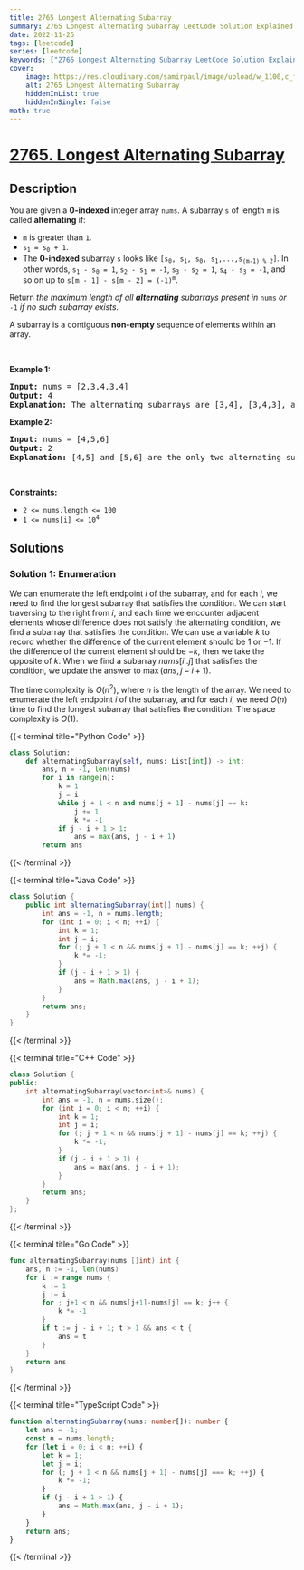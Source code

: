 ```yaml
---
title: 2765 Longest Alternating Subarray
summary: 2765 Longest Alternating Subarray LeetCode Solution Explained
date: 2022-11-25
tags: [leetcode]
series: [leetcode]
keywords: ["2765 Longest Alternating Subarray LeetCode Solution Explained in all languages", "2765 Longest Alternating Subarray", "LeetCode", "leetcode solution in Python3 C++ Java Go PHP Ruby Swift TypeScript Rust C# JavaScript C", "GeeksforGeeks", "InterviewBit", "Coding Ninjas", "HackerRank", "HackerEarth", "CodeChef", "TopCoder", "AlgoExpert", "freeCodeCamp", "Codeforces", "GitHub", "AtCoder", "Samir Paul"]
cover:
    image: https://res.cloudinary.com/samirpaul/image/upload/w_1100,c_fit,co_rgb:FFFFFF,l_text:Arial_75_bold:2765 Longest Alternating Subarray - Solution Explained/problem-solving.webp
    alt: 2765 Longest Alternating Subarray
    hiddenInList: true
    hiddenInSingle: false
math: true
---
```



# [2765. Longest Alternating Subarray](https://leetcode.com/problems/longest-alternating-subarray)


## Description

<p>You are given a <strong>0-indexed</strong> integer array <code>nums</code>. A subarray <code>s</code> of length <code>m</code> is called <strong>alternating</strong> if:</p>

<ul>
	<li><code>m</code> is greater than <code>1</code>.</li>
	<li><code>s<sub>1</sub> = s<sub>0</sub> + 1</code>.</li>
	<li>The <strong>0-indexed</strong> subarray <code>s</code> looks like <code>[s<sub>0</sub>, s<sub>1</sub>, s<sub>0</sub>, s<sub>1</sub>,...,s<sub>(m-1) % 2</sub>]</code>. In other words, <code>s<sub>1</sub> - s<sub>0</sub> = 1</code>, <code>s<sub>2</sub> - s<sub>1</sub> = -1</code>, <code>s<sub>3</sub> - s<sub>2</sub> = 1</code>, <code>s<sub>4</sub> - s<sub>3</sub> = -1</code>, and so on up to <code>s[m - 1] - s[m - 2] = (-1)<sup>m</sup></code>.</li>
</ul>

<p>Return <em>the maximum length of all <strong>alternating</strong> subarrays present in </em><code>nums</code> <em>or </em><code>-1</code><em> if no such subarray exists</em><em>.</em></p>

<p>A subarray is a contiguous <strong>non-empty</strong> sequence of elements within an array.</p>

<p>&nbsp;</p>
<p><strong class="example">Example 1:</strong></p>

<pre>
<strong>Input:</strong> nums = [2,3,4,3,4]
<strong>Output:</strong> 4
<strong>Explanation:</strong> The alternating subarrays are [3,4], [3,4,3], and [3,4,3,4]. The longest of these is [3,4,3,4], which is of length 4.
</pre>

<p><strong class="example">Example 2:</strong></p>

<pre>
<strong>Input:</strong> nums = [4,5,6]
<strong>Output:</strong> 2
<strong>Explanation:</strong> [4,5] and [5,6] are the only two alternating subarrays. They are both of length 2.
</pre>

<p>&nbsp;</p>
<p><strong>Constraints:</strong></p>

<ul>
	<li><code>2 &lt;= nums.length &lt;= 100</code></li>
	<li><code>1 &lt;= nums[i] &lt;= 10<sup>4</sup></code></li>
</ul>

## Solutions

### Solution 1: Enumeration

We can enumerate the left endpoint $i$ of the subarray, and for each $i$, we need to find the longest subarray that satisfies the condition. We can start traversing to the right from $i$, and each time we encounter adjacent elements whose difference does not satisfy the alternating condition, we find a subarray that satisfies the condition. We can use a variable $k$ to record whether the difference of the current element should be $1$ or $-1$. If the difference of the current element should be $-k$, then we take the opposite of $k$. When we find a subarray $nums[i..j]$ that satisfies the condition, we update the answer to $\max(ans, j - i + 1)$.

The time complexity is $O(n^2)$, where $n$ is the length of the array. We need to enumerate the left endpoint $i$ of the subarray, and for each $i$, we need $O(n)$ time to find the longest subarray that satisfies the condition. The space complexity is $O(1)$.

<!-- tabs:start -->

{{< terminal title="Python Code" >}}
```python
class Solution:
    def alternatingSubarray(self, nums: List[int]) -> int:
        ans, n = -1, len(nums)
        for i in range(n):
            k = 1
            j = i
            while j + 1 < n and nums[j + 1] - nums[j] == k:
                j += 1
                k *= -1
            if j - i + 1 > 1:
                ans = max(ans, j - i + 1)
        return ans
```
{{< /terminal >}}

{{< terminal title="Java Code" >}}
```java
class Solution {
    public int alternatingSubarray(int[] nums) {
        int ans = -1, n = nums.length;
        for (int i = 0; i < n; ++i) {
            int k = 1;
            int j = i;
            for (; j + 1 < n && nums[j + 1] - nums[j] == k; ++j) {
                k *= -1;
            }
            if (j - i + 1 > 1) {
                ans = Math.max(ans, j - i + 1);
            }
        }
        return ans;
    }
}
```
{{< /terminal >}}

{{< terminal title="C++ Code" >}}
```cpp
class Solution {
public:
    int alternatingSubarray(vector<int>& nums) {
        int ans = -1, n = nums.size();
        for (int i = 0; i < n; ++i) {
            int k = 1;
            int j = i;
            for (; j + 1 < n && nums[j + 1] - nums[j] == k; ++j) {
                k *= -1;
            }
            if (j - i + 1 > 1) {
                ans = max(ans, j - i + 1);
            }
        }
        return ans;
    }
};
```
{{< /terminal >}}

{{< terminal title="Go Code" >}}
```go
func alternatingSubarray(nums []int) int {
	ans, n := -1, len(nums)
	for i := range nums {
		k := 1
		j := i
		for ; j+1 < n && nums[j+1]-nums[j] == k; j++ {
			k *= -1
		}
		if t := j - i + 1; t > 1 && ans < t {
			ans = t
		}
	}
	return ans
}
```
{{< /terminal >}}

{{< terminal title="TypeScript Code" >}}
```ts
function alternatingSubarray(nums: number[]): number {
    let ans = -1;
    const n = nums.length;
    for (let i = 0; i < n; ++i) {
        let k = 1;
        let j = i;
        for (; j + 1 < n && nums[j + 1] - nums[j] === k; ++j) {
            k *= -1;
        }
        if (j - i + 1 > 1) {
            ans = Math.max(ans, j - i + 1);
        }
    }
    return ans;
}
```
{{< /terminal >}}

<!-- tabs:end -->

<!-- end -->
